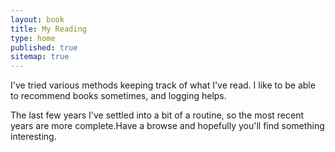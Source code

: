 ```yaml
---
layout: book
title: My Reading
type: home
published: true
sitemap: true
---
```


I've tried various methods keeping track of what I've read. I like to be able to recommend books sometimes, and logging helps.

The last few years I've settled into a bit of a routine, so the most recent years are more complete.Have a browse and hopefully you'll find something interesting.
